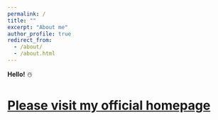 ```yaml
---
permalink: /
title: ""
excerpt: "About me"
author_profile: true
redirect_from: 
  - /about/
  - /about.html
---
```


**Hello!** ☃️

# [**Please visit my official homepage**](https://sites.harvard.edu/jzhou/) 


